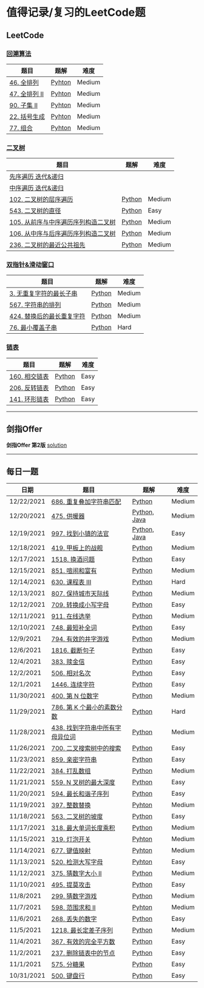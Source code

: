 
# 值得记录/复习的LeetCode题

## LeetCode

### [回溯算法](https://github.com/sxy22/MyLeetCode/blob/master/LeetCode/BackTrack.md#%E5%9B%9E%E6%BA%AFbacktrack)

| 题目                                                         | 题解                                                         | 难度   |
| ------------------------------------------------------------ | ------------------------------------------------------------ | ------ |
| [46. 全排列](https://leetcode-cn.com/problems/permutations/) | [Pyhton](https://github.com/sxy22/MyLeetCode/blob/master/LeetCode/BackTrack.md#46-%E5%85%A8%E6%8E%92%E5%88%97) | Medium |
| [47. 全排列 II](https://leetcode-cn.com/problems/permutations-ii/) | [Pyhton](https://github.com/sxy22/MyLeetCode/blob/master/LeetCode/BackTrack.md#47-%E5%85%A8%E6%8E%92%E5%88%97-ii) | Medium |
| [90. 子集 II](https://leetcode-cn.com/problems/subsets-ii/)  | [Pyhton](https://github.com/sxy22/MyLeetCode/blob/master/LeetCode/BackTrack.md#90-%E5%AD%90%E9%9B%86-ii) | Medium |
| [22. 括号生成](https://leetcode-cn.com/problems/generate-parentheses/) | [Pyhton](https://github.com/sxy22/MyLeetCode/blob/master/LeetCode/BackTrack.md#22-%E6%8B%AC%E5%8F%B7%E7%94%9F%E6%88%90) | Medium |
| [77. 组合](https://leetcode-cn.com/problems/combinations/)   | [Pyhton](https://github.com/sxy22/MyLeetCode/blob/master/LeetCode/BackTrack.md#77-%E7%BB%84%E5%90%88) | Medium |

### [二叉树](https://github.com/sxy22/MyLeetCode/blob/master/LeetCode/BinaryTree.md#%E4%BA%8C%E5%8F%89%E6%A0%91)

| 题目                                                         | 题解                                                         | 难度   |
| ------------------------------------------------------------ | ------------------------------------------------------------ | ------ |
| [先序遍历 迭代&递归](https://github.com/sxy22/MyLeetCode/blob/master/LeetCode/BinaryTree.md#%E5%85%88%E5%BA%8F%E9%81%8D%E5%8E%86-%E8%BF%AD%E4%BB%A3%E9%80%92%E5%BD%92) |                                                              |        |
| [中序遍历 迭代&递归](https://github.com/sxy22/MyLeetCode/blob/master/LeetCode/BinaryTree.md#%E4%B8%AD%E5%BA%8F%E9%81%8D%E5%8E%86-%E8%BF%AD%E4%BB%A3%E9%80%92%E5%BD%92) |                                                              |        |
| [102. 二叉树的层序遍历](https://leetcode-cn.com/problems/binary-tree-level-order-traversal/) | [Python](https://github.com/sxy22/MyLeetCode/blob/master/LeetCode/BinaryTree.md#102-%E4%BA%8C%E5%8F%89%E6%A0%91%E7%9A%84%E5%B1%82%E5%BA%8F%E9%81%8D%E5%8E%86) | Medium |
| [543. 二叉树的直径](https://leetcode-cn.com/problems/diameter-of-binary-tree/) | [Python](https://github.com/sxy22/MyLeetCode/blob/master/LeetCode/BinaryTree.md#543-%E4%BA%8C%E5%8F%89%E6%A0%91%E7%9A%84%E7%9B%B4%E5%BE%84) | Easy   |
| [105. 从前序与中序遍历序列构造二叉树](https://leetcode-cn.com/problems/construct-binary-tree-from-preorder-and-inorder-traversal/) | [Python](https://github.com/sxy22/MyLeetCode/blob/master/LeetCode/BinaryTree.md#105-%E4%BB%8E%E5%89%8D%E5%BA%8F%E4%B8%8E%E4%B8%AD%E5%BA%8F%E9%81%8D%E5%8E%86%E5%BA%8F%E5%88%97%E6%9E%84%E9%80%A0%E4%BA%8C%E5%8F%89%E6%A0%91) | Medium |
| [106. 从中序与后序遍历序列构造二叉树](https://leetcode-cn.com/problems/construct-binary-tree-from-inorder-and-postorder-traversal/) | [Python](https://github.com/sxy22/MyLeetCode/blob/master/LeetCode/BinaryTree.md#106-%E4%BB%8E%E4%B8%AD%E5%BA%8F%E4%B8%8E%E5%90%8E%E5%BA%8F%E9%81%8D%E5%8E%86%E5%BA%8F%E5%88%97%E6%9E%84%E9%80%A0%E4%BA%8C%E5%8F%89%E6%A0%91) | Medium |
| [236. 二叉树的最近公共祖先](https://leetcode-cn.com/problems/lowest-common-ancestor-of-a-binary-tree/) | [Python](https://github.com/sxy22/MyLeetCode/blob/master/LeetCode/BinaryTree.md#236-%E4%BA%8C%E5%8F%89%E6%A0%91%E7%9A%84%E6%9C%80%E8%BF%91%E5%85%AC%E5%85%B1%E7%A5%96%E5%85%88) | Medium |

### [双指针&滑动窗口](https://github.com/sxy22/MyLeetCode/blob/master/LeetCode/TwoPointer%26SlidingWindow.md#%E5%8F%8C%E6%8C%87%E9%92%88--%E6%BB%91%E5%8A%A8%E7%AA%97%E5%8F%A3)

| 题目                                                         | 题解                                                         | 难度   |
| ------------------------------------------------------------ | ------------------------------------------------------------ | ------ |
| [3. 无重复字符的最长子串](https://leetcode-cn.com/problems/longest-substring-without-repeating-characters/) | [Python](https://github.com/sxy22/MyLeetCode/blob/master/LeetCode/TwoPointer%26SlidingWindow.md#3-%E6%97%A0%E9%87%8D%E5%A4%8D%E5%AD%97%E7%AC%A6%E7%9A%84%E6%9C%80%E9%95%BF%E5%AD%90%E4%B8%B2) | Medium |
| [567. 字符串的排列](https://leetcode-cn.com/problems/permutation-in-string/) | [Python](https://github.com/sxy22/MyLeetCode/blob/master/LeetCode/TwoPointer%26SlidingWindow.md#567-%E5%AD%97%E7%AC%A6%E4%B8%B2%E7%9A%84%E6%8E%92%E5%88%97) | Medium |
| [424. 替换后的最长重复字符](https://leetcode-cn.com/problems/longest-repeating-character-replacement/) | [Python](https://github.com/sxy22/MyLeetCode/blob/master/LeetCode/TwoPointer%26SlidingWindow.md#424-%E6%9B%BF%E6%8D%A2%E5%90%8E%E7%9A%84%E6%9C%80%E9%95%BF%E9%87%8D%E5%A4%8D%E5%AD%97%E7%AC%A6) | Medium |
| [76. 最小覆盖子串](https://leetcode-cn.com/problems/minimum-window-substring/) | [Python](https://github.com/sxy22/MyLeetCode/blob/master/LeetCode/TwoPointer%26SlidingWindow.md#76-%E6%9C%80%E5%B0%8F%E8%A6%86%E7%9B%96%E5%AD%90%E4%B8%B2) | Hard   |



### [链表](https://github.com/sxy22/MyLeetCode/blob/master/LeetCode/LinkedList.md#%E9%93%BE%E8%A1%A8)

| 题目                                                         | 题解                                                         | 难度 |
| ------------------------------------------------------------ | ------------------------------------------------------------ | ---- |
| [160. 相交链表](https://leetcode-cn.com/problems/intersection-of-two-linked-lists/) | [Python](https://github.com/sxy22/MyLeetCode/blob/master/LeetCode/LinkedList.md#160-%E7%9B%B8%E4%BA%A4%E9%93%BE%E8%A1%A8) | Easy |
| [206. 反转链表](https://leetcode-cn.com/problems/reverse-linked-list/) | [Python](https://github.com/sxy22/MyLeetCode/blob/master/LeetCode/LinkedList.md#206-%E5%8F%8D%E8%BD%AC%E9%93%BE%E8%A1%A8) | Easy |
| [141. 环形链表](https://leetcode-cn.com/problems/linked-list-cycle/) | [Python](https://github.com/sxy22/MyLeetCode/blob/master/LeetCode/LinkedList.md#141-%E7%8E%AF%E5%BD%A2%E9%93%BE%E8%A1%A8) | Easy |



---



## 剑指Offer

**剑指Offer 第2版** [solution](https://github.com/sxy22/MyLeetCode/blob/master/Jianzhi_Offer/Offer_Solution.md#%E5%89%91%E6%8C%87offer%E7%AC%AC%E4%BA%8C%E7%89%88)



---



## 每日一题

| 日期       | 题目                                                         | 题解                                                         | 难度   |
| ---------- | ------------------------------------------------------------ | ------------------------------------------------------------ | ------ |
| 12/22/2021 | [686. 重复叠加字符串匹配](https://leetcode-cn.com/problems/repeated-string-match/) | [Python](https://github.com/sxy22/MyLeetCode/blob/master/LeetCode/DaliyProblem.md#12222021) | Medium |
| 12/20/2021 | [475. 供暖器](https://leetcode-cn.com/problems/heaters/)     | [Python, Java](https://github.com/sxy22/MyLeetCode/blob/master/LeetCode/DaliyProblem.md#12202021) | Medium |
| 12/19/2021 | [997. 找到小镇的法官](https://leetcode-cn.com/problems/find-the-town-judge/) | [Python, Java](https://github.com/sxy22/MyLeetCode/blob/master/LeetCode/DaliyProblem.md#12192021) | Easy   |
| 12/18/2021 | [419. 甲板上的战舰](https://leetcode-cn.com/problems/battleships-in-a-board/) | [Python](https://github.com/sxy22/MyLeetCode/blob/master/LeetCode/DaliyProblem.md#12182021) | Medium |
| 12/17/2021 | [1518. 换酒问题](https://leetcode-cn.com/problems/water-bottles/) | [Python](https://github.com/sxy22/MyLeetCode/blob/master/LeetCode/DaliyProblem.md#12172021) | Easy   |
| 12/15/2021 | [851. 喧闹和富有](https://leetcode-cn.com/problems/loud-and-rich/) | [Python](https://github.com/sxy22/MyLeetCode/blob/master/LeetCode/DaliyProblem.md#12152021) | Medium |
| 12/14/2021 | [630. 课程表 III](https://leetcode-cn.com/problems/course-schedule-iii/) | [Python](https://github.com/sxy22/MyLeetCode/blob/master/LeetCode/DaliyProblem.md#12142021) | Hard   |
| 12/13/2021 | [807. 保持城市天际线](https://leetcode-cn.com/problems/max-increase-to-keep-city-skyline/) | [Python](https://github.com/sxy22/MyLeetCode/blob/master/LeetCode/DaliyProblem.md#12132021) | Medium |
| 12/12/2021 | [709. 转换成小写字母](https://leetcode-cn.com/problems/to-lower-case/) | [Python](https://github.com/sxy22/MyLeetCode/blob/master/LeetCode/DaliyProblem.md#12122021) | Easy   |
| 12/11/2021 | [911. 在线选举](https://leetcode-cn.com/problems/online-election/) | [Python](https://github.com/sxy22/MyLeetCode/blob/master/LeetCode/DaliyProblem.md#12112021) | Medium |
| 12/10/2021 | [748. 最短补全词](https://leetcode-cn.com/problems/shortest-completing-word/) | [Python](https://github.com/sxy22/MyLeetCode/blob/master/LeetCode/DaliyProblem.md#12102021) | Easy   |
| 12/9/2021  | [794. 有效的井字游戏](https://leetcode-cn.com/problems/valid-tic-tac-toe-state/) | [Python](https://github.com/sxy22/MyLeetCode/blob/master/LeetCode/DaliyProblem.md#1292021) | Medium |
| 12/6/2021  | [1816. 截断句子](https://leetcode-cn.com/problems/truncate-sentence/) | [Python](https://github.com/sxy22/MyLeetCode/blob/master/LeetCode/DaliyProblem.md#1262021) | Easy   |
| 12/4/2021  | [383. 赎金信](https://leetcode-cn.com/problems/ransom-note/) | [Python](https://github.com/sxy22/MyLeetCode/blob/master/LeetCode/DaliyProblem.md#1242021) | Easy   |
| 12/2/2021  | [506. 相对名次](https://leetcode-cn.com/problems/relative-ranks/) | [Python](https://github.com/sxy22/MyLeetCode/blob/master/LeetCode/DaliyProblem.md#1222021) | Easy   |
| 12/1/2021  | [1446. 连续字符](https://leetcode-cn.com/problems/consecutive-characters/) | [Python](https://github.com/sxy22/MyLeetCode/blob/master/LeetCode/DaliyProblem.md#1212021) | Easy   |
| 11/30/2021 | [400. 第 N 位数字](https://leetcode-cn.com/problems/nth-digit/) | [Python](https://github.com/sxy22/MyLeetCode/blob/master/LeetCode/DaliyProblem.md#11302021) | Medium |
| 11/29/2021 | [786. 第 K 个最小的素数分数](https://leetcode-cn.com/problems/k-th-smallest-prime-fraction/) | [Python](https://github.com/sxy22/MyLeetCode/blob/master/LeetCode/DaliyProblem.md#11292021) | Hard   |
| 11/28/2021 | [438. 找到字符串中所有字母异位词](https://leetcode-cn.com/problems/find-all-anagrams-in-a-string/) | [Python](https://github.com/sxy22/MyLeetCode/blob/master/LeetCode/DaliyProblem.md#11282021) | Medium |
| 11/26/2021 | [700. 二叉搜索树中的搜索](https://leetcode-cn.com/problems/search-in-a-binary-search-tree/) | [Python](https://github.com/sxy22/MyLeetCode/blob/master/LeetCode/DaliyProblem.md#11262021) | Easy   |
| 11/23/2021 | [859. 亲密字符串](https://leetcode-cn.com/problems/buddy-strings/) | [Python](https://github.com/sxy22/MyLeetCode/blob/master/LeetCode/DaliyProblem.md#11232021) | Easy   |
| 11/22/2021 | [384. 打乱数组](https://leetcode-cn.com/problems/shuffle-an-array/) | [Python](https://github.com/sxy22/MyLeetCode/blob/master/LeetCode/DaliyProblem.md#11222021) | Medium |
| 11/21/2021 | [559. N 叉树的最大深度](https://leetcode-cn.com/problems/maximum-depth-of-n-ary-tree/) | [Python](https://github.com/sxy22/MyLeetCode/blob/master/LeetCode/DaliyProblem.md#11212021) | Easy   |
| 11/20/2021 | [594. 最长和谐子序列](https://leetcode-cn.com/problems/longest-harmonious-subsequence/) | [Python](https://github.com/sxy22/MyLeetCode/blob/master/LeetCode/DaliyProblem.md#11202021) | Easy   |
| 11/19/2021 | [397. 整数替换](https://leetcode-cn.com/problems/integer-replacement/) | [Pyhton](https://github.com/sxy22/MyLeetCode/blob/master/LeetCode/DaliyProblem.md#11192021) | Medium |
| 11/18/2021 | [563. 二叉树的坡度](https://leetcode-cn.com/problems/binary-tree-tilt/) | [Python](https://github.com/sxy22/MyLeetCode/blob/master/LeetCode/DaliyProblem.md#11182021) | Easy   |
| 11/17/2021 | [318. 最大单词长度乘积](https://leetcode-cn.com/problems/maximum-product-of-word-lengths/) | [Python](https://github.com/sxy22/MyLeetCode/blob/master/LeetCode/DaliyProblem.md#11172021) | Medium |
| 11/15/2021 | [319. 灯泡开关](https://leetcode-cn.com/problems/bulb-switcher/) | [Pyhton](https://github.com/sxy22/MyLeetCode/blob/master/LeetCode/DaliyProblem.md#11152021) | Medium |
| 11/14/2021 | [677. 键值映射](https://leetcode-cn.com/problems/map-sum-pairs/) | [Pyhton](https://github.com/sxy22/MyLeetCode/blob/master/LeetCode/DaliyProblem.md#11142021) | Medium |
| 11/13/2021 | [520. 检测大写字母](https://leetcode-cn.com/problems/detect-capital/) | [Pyhton](https://github.com/sxy22/MyLeetCode/blob/master/LeetCode/DaliyProblem.md#11132021) | Easy   |
| 11/12/2021 | [375. 猜数字大小 II](https://leetcode-cn.com/problems/guess-number-higher-or-lower-ii/) | [Python](https://github.com/sxy22/MyLeetCode/blob/master/LeetCode/DaliyProblem.md#11122021) | Medium |
| 11/10/2021 | [495. 提莫攻击](https://leetcode-cn.com/problems/teemo-attacking/) | [Python](https://github.com/sxy22/MyLeetCode/blob/master/LeetCode/DaliyProblem.md#11102021) | Easy   |
| 11/8/2021  | [299. 猜数字游戏](https://leetcode-cn.com/problems/bulls-and-cows/) | [Python](https://github.com/sxy22/MyLeetCode/blob/master/LeetCode/DaliyProblem.md#1182021) | Medium |
| 11/7/2021  | [598. 范围求和 II](https://leetcode-cn.com/problems/range-addition-ii/) | [Pyhton](https://github.com/sxy22/MyLeetCode/blob/master/LeetCode/DaliyProblem.md#1172021) | Medium |
| 11/6/2021  | [268. 丢失的数字](https://leetcode-cn.com/problems/missing-number/) | [Python](https://github.com/sxy22/MyLeetCode/blob/master/LeetCode/DaliyProblem.md#1162021) | Easy   |
| 11/5/2021  | [1218. 最长定差子序列](https://leetcode-cn.com/problems/longest-arithmetic-subsequence-of-given-difference/) | [Python](https://leetcode-cn.com/problems/longest-arithmetic-subsequence-of-given-difference/) | Medium |
| 11/4/2021  | [367. 有效的完全平方数](https://leetcode-cn.com/problems/valid-perfect-square/) | [Python](https://github.com/sxy22/MyLeetCode/blob/master/LeetCode/DaliyProblem.md#1142021) | Easy   |
| 11/2/2021  | [237. 删除链表中的节点](https://leetcode-cn.com/problems/delete-node-in-a-linked-list/) | [Python](https://github.com/sxy22/MyLeetCode/blob/master/LeetCode/DaliyProblem.md#1122021) | Easy   |
| 11/1/2021  | [575. 分糖果](https://leetcode-cn.com/problems/distribute-candies/) | [Python](https://github.com/sxy22/MyLeetCode/blob/master/LeetCode/DaliyProblem.md#1112021) | Easy   |
| 10/31/2021 | [500. 键盘行](https://leetcode-cn.com/problems/keyboard-row/) | [Python](https://github.com/sxy22/MyLeetCode/blob/master/LeetCode/DaliyProblem.md#10312021) | Easy   |



